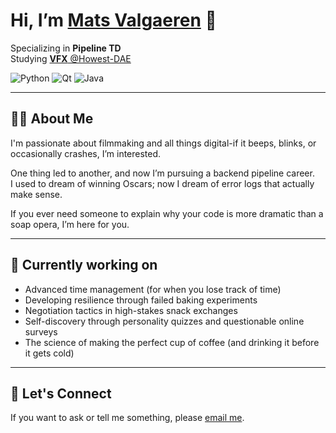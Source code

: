 # Hi, I’m [Mats Valgaeren](https://www.linkedin.com/in/mats-valgaeren-5176b52a3/) 👋

Specializing in **Pipeline TD**  
Studying [**VFX** @Howest-DAE](https://www.digitalartsandentertainment.be/page/30/VFX)  

![Python](https://img.shields.io/badge/python-3670A0?style=for-the-badge&logo=python&logoColor=ffdd54)
![Qt](https://img.shields.io/badge/Qt-%23217346.svg?style=for-the-badge&logo=Qt&logoColor=white)
![Java](https://img.shields.io/badge/java-%23ED8B00.svg?style=for-the-badge&logo=openjdk&logoColor=white)  

---

## 🧑‍💻 About Me

I'm passionate about filmmaking and all things digital-if it beeps, blinks, or occasionally crashes, I’m interested. 

One thing led to another, and now I’m pursuing a backend pipeline career.  
I used to dream of winning Oscars; now I dream of error logs that actually make sense.

If you ever need someone to explain why your code is more dramatic than a soap opera, I’m here for you.  

---

## 🚀 Currently working on

- Advanced time management (for when you lose track of time)
- Developing resilience through failed baking experiments
- Negotiation tactics in high-stakes snack exchanges
- Self-discovery through personality quizzes and questionable online surveys
- The science of making the perfect cup of coffee (and drinking it before it gets cold)

---

## 🤝 Let's Connect

If you want to ask or tell me something, please [email me](mailto:contact@matsvalgaeren.com).
